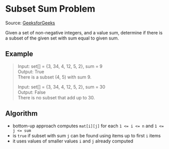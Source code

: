 # Subset Sum Problem 

Source: [GeeksforGeeks](https://www.geeksforgeeks.org/count-number-of-ways-to-cover-a-distance/)

Given a set of non-negative integers, and a value sum, determine if there is a subset of the given set with sum equal to given sum. 

## Example

> Input: set[] = {3, 34, 4, 12, 5, 2}, sum = 9  
> Output: True  
> There is a subset (4, 5) with sum 9.
>
> Input: set[] = {3, 34, 4, 12, 5, 2}, sum = 30  
> Output: False  
> There is no subset that add up to 30.

## Algorithm

* bottom-up approach computes `mat[i][j]` for each `1 <= i <= n` and `1 <= j <= sum`
* is `true` if subset with sum `j` can be found using items up to first `i` items
* it uses values of smaller values `i` and `j` already computed
